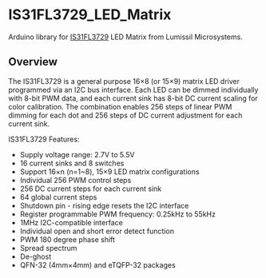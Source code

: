 # IS31FL3729_LED_Matrix
Arduino library for [IS31FL3729](https://lumissil.com/assets/pdf/core/IS31FL3729_DS.pdf) LED Matrix from Lumissil Microsystems.

## Overview 

The IS31FL3729 is a general purpose 16×8 (or 15×9) matrix LED driver programmed via an I2C bus
interface. Each LED can be dimmed individually with 8-bit PWM data, and each current sink has
8-bit DC current scaling for color calibration. The combination enables 256 steps of linear PWM dimming
for each dot and 256 steps of DC current adjustment for each current sink.

IS31FL3729 Features:
- Supply voltage range: 2.7V to 5.5V
- 16 current sinks and 8 switches
- Support 16×n (n=1~8), 15×9 LED matrix configurations
- Individual 256 PWM control steps
- 256 DC current steps for each current sink
- 64 global current steps
- Shutdown pin - rising edge resets the I2C interface
- Register programmable PWM frequency: 0.25kHz to 55kHz
- 1MHz I2C-compatible interface
- Individual open and short error detect function
- PWM 180 degree phase shift
- Spread spectrum
- De-ghost
- QFN-32 (4mm×4mm) and eTQFP-32 packages 
